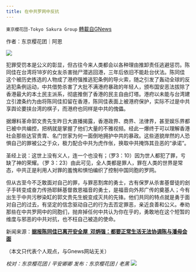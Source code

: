 ```yaml
---
title: 在中共罗网中反抗
---
```

`東京櫻花団-Tokyo Sakura Group` [轉載自GNews](https://gnews.org/zh-hans/1601739/)

作者：东京樱花团｜阿恩

![](https://assets.gnews.org/wp-content/uploads/2021/10/在中共罗网中反抗.jpg)

犯罪受罚本是公义的彰显，但古往今来人类都会以各种理由推卸责任逃避惩罚。陈同佳在台湾将18岁的女友杀害抛尸潜逃回港，三年后依旧不能赴台伏法。陈同佳这个被历史拣选的人物成了港府强推逃犯条例的导火索，随之引发了轰动全球的反逃犯条例运动，中共借势杀害了大批不满港府暴政的年轻人，颁布国安恶法拔除了香港最大的本土民主派系，彻底推倒了香港的民主自由灯塔。港府以未能与台湾建立引渡条约为由将陈同佳扣留在香港，陈同佳表面上被港府保护，实际不过是中共享舆论要挟台湾的棋子，而港府也同样是中共的傀儡。

据爆料革命郭文贵先生昨日大直播揭露，香港政界、商界、法律界，甚至娱乐界都已被中共编控，把柄就是掌握了他们大量的不雅视频。经此一爆终于可以理解香港社会那些达官贵胄、名门世家为何一面倒地拥护中共的暴政。这些道貌岸然的人恐惧自己的罪被公之于众，极力配合中共为虎作伥，换取中共掩饰其丑恶的“承诺”。

圣经上说：这世上没有义人，连一个也没有；（罗3：10）因为世人都犯了罪，亏缺了神的荣耀。（罗 3：23）由此可见，全人类都是罪人，罪在人类的世界是常态，中共正是利用人对罪的羞愧和惧怕编织了控制中国同胞的罗网。

但从古至今不乏敢面对自己的罪，与罪恶割席的勇士，古有保罗从杀害基督徒的刽子手转变成奋力传扬耶稣基督救恩福音的勇士，是福音向外邦广传的奠基人；今有出生于中共污秽染缸的郭文贵先生蜕变成灭共的先锋。他们共同的特点就是勇于面对自己的过去，有坚定的信念驱动自己的行为去否定罪恶，亲近良善和公义。奉劝那些在中共罗网中的同胞们，抛弃掉任何中共认为你在乎的，勇敢地在这个短暂的维度与邪恶的中共对抗，也不枉自己被造的使命。

新闻来源：[**据报陈同佳已离开安全屋  邓炳强：都要正常生活无法协调陈与潘母会面**](https://www.thestandnews.com/politics/a%E6%93%9A%E5%A0%B1%E9%99%B3%E5%90%8C%E4%BD%B3%E5%B7%B2%E9%9B%A2%E9%96%8B%E5%AE%89%E5%85%A8%E5%B1%8B-%E9%84%A7%E7%82%B3%E5%BC%B7%E9%83%BD%E8%A6%81%E6%AD%A3%E5%B8%B8%E7%94%9F%E6%B4%BB-%E7%84%A1%E6%B3%95%E5%8D%94%E8%AA%BF%E9%99%B3%E8%88%87%E6%BD%98%E6%AF%8D%E6%9C%83%E9%9D%A2)

（本文只代表个人观点，与Gnews网站无关）

*校对：东京樱花团 / 平安卿卿*
*发布：东京樱花团 / 老黑*
![](https://assets.gnews.org/wp-content/uploads/2021/10/image0-1-18-1.png)
